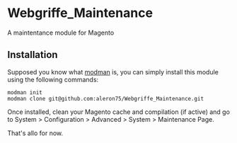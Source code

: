 Webgriffe_Maintenance
=====================

A maintentance module for Magento 

Installation
------------
Supposed you know what [modman](https://github.com/colinmollenhour/modman) is, you can simply install this module using the following commands:

```
modman init
modman clone git@github.com:aleron75/Webgriffe_Maintenance.git
```

Once installed, clean your Magento cache and compilation (if active) and go to System > Configuration > Advanced > System > Maintenance Page.

That's allo for now.
 
